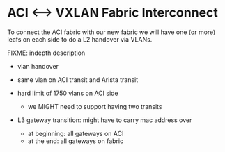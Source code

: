 # ACI <--> VXLAN Fabric Interconnect
To connect the ACI fabric with our new fabric we will have one (or more) leafs on each side to do a L2 handover via
VLANs.

FIXME: indepth description

 * vlan handover
 * same vlan on ACI transit and Arista transit
 * hard limit of 1750 vlans on ACI side
    * we MIGHT need to support having two transits


 * L3 gateway transition: might have to carry mac address over
    * at beginning: all gateways on ACI
    * at the end: all gateways on fabric
